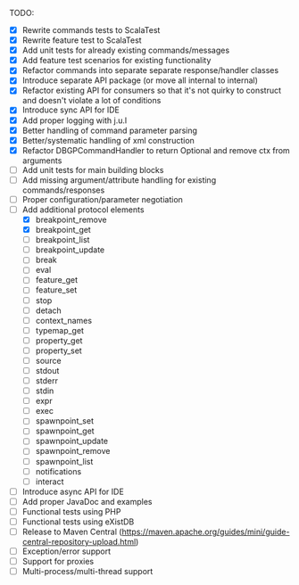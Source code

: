 TODO:
 - [x] Rewrite commands tests to ScalaTest
 - [x] Rewrite feature test to ScalaTest
 - [x] Add unit tests for already existing commands/messages
 - [x] Add feature test scenarios for existing functionality
 - [x] Refactor commands into separate separate response/handler classes
 - [x] Introduce separate API package (or move all internal to internal)
 - [x] Refactor existing API for consumers so that it's not quirky to construct and doesn't violate a lot of conditions
 - [x] Introduce sync API for IDE
 - [x] Add proper logging with j.u.l
 - [x] Better handling of command parameter parsing
 - [x] Better/systematic handling of xml construction
 - [x] Refactor DBGPCommandHandler to return Optional<String> and remove ctx from arguments
 - [ ] Add unit tests for main building blocks
 - [ ] Add missing argument/attribute handling for existing commands/responses
 - [ ] Proper configuration/parameter negotiation
 - [ ] Add additional protocol elements
     - [x] breakpoint_remove
     - [x] breakpoint_get
     - [ ] breakpoint_list
     - [ ] breakpoint_update
     - [ ] break
     - [ ] eval
     - [ ] feature_get
     - [ ] feature_set
     - [ ] stop
     - [ ] detach
     - [ ] context_names
     - [ ] typemap_get
     - [ ] property_get
     - [ ] property_set
     - [ ] source
     - [ ] stdout
     - [ ] stderr
     - [ ] stdin
     - [ ] expr
     - [ ] exec
     - [ ] spawnpoint_set
     - [ ] spawnpoint_get
     - [ ] spawnpoint_update
     - [ ] spawnpoint_remove
     - [ ] spawnpoint_list
     - [ ] notifications
     - [ ] interact
 - [ ] Introduce async API for IDE
 - [ ] Add proper JavaDoc and examples
 - [ ] Functional tests using PHP
 - [ ] Functional tests using eXistDB
 - [ ] Release to Maven Central (https://maven.apache.org/guides/mini/guide-central-repository-upload.html)
 - [ ] Exception/error support
 - [ ] Support for proxies
 - [ ] Multi-process/multi-thread support